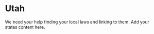 # Utah

We need your help finding your local laws and linking to them. Add your states content here.